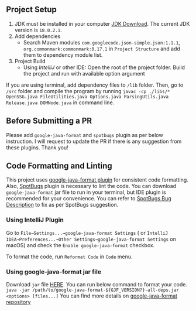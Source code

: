 ## Project Setup

1. JDK must be installed in your computer [JDK Download](https://www.oracle.com/java/technologies/downloads/). The
   current JDK version is `18.0.2.1`. <br />
2. Add dependencies 
   - Search Maven modules `com.googlecode.json-simple.json:1.1.1`, `org.commonmark:commonmark:0.17.1` in `Project Structure` and add them to dependency module list. 
3. Project Build
    - Using *IntelliJ* or other IDE: Open the root of the project folder. Build the project and run with available
      option argument

If you are using terminal, add dependency files to `/lib` folder. Then, go to `/src` folder and compile the program by running `javac -cp ./libs/* OpenSSG.java FileUtilities.java Options.java ParsingUtils.java Release.java DOMNode.java` in command line. 

## Before Submitting a PR

Please add `google-java-format` and `spotbugs` plugin as per below instruction. I will request to update the PR if there is any suggestion from these plugins. Thank you! 

## Code Formatting and Linting

This project uses [google-java-format plugin](https://github.com/google/google-java-format) for consistent code formatting. Also, [SpotBugs](https://spotbugs.github.io/) plugin is necessary to lint the code. You can download `google-java-format` jar file to run in your terminal, but IDE plugin is recommended for your convenience. You can refer to [SpotBugs Bug Description](https://spotbugs.readthedocs.io/en/stable/bugDescriptions.html) to fix as per SpotBugs suggestion.

### Using IntelliJ Plugin

Go to `File→Settings...→google-java-format Settings` (
or `IntelliJ IDEA→Preferences...→Other Settings→google-java-format Settings` on macOS) and check
the `Enable google-java-format` checkbox.

To format the code, run `Reformat Code` in `Code` menu.

### Using google-java-format jar file
Download `jar` file [HERE](https://github.com/google/google-java-format/releases). You can run below command to format your code.
`java -jar /path/to/google-java-format-${GJF_VERSION?}-all-deps.jar <options> [files...]`
You can find more details on [google-java-format repository](https://github.com/google/google-java-format)

  
